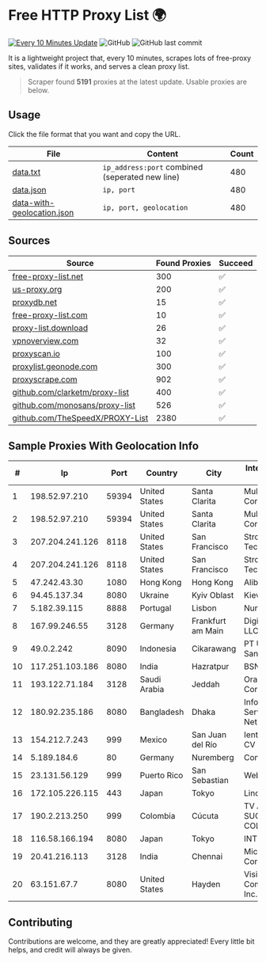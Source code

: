 
# Free HTTP Proxy List 🌍

[![Every 10 Minutes Update](https://github.com/mertguvencli/http-proxy-list/actions/workflows/main.yml/badge.svg?branch=main)](https://github.com/mertguvencli/http-proxy-list/actions/workflows/main.yml)
![GitHub](https://img.shields.io/github/license/mertguvencli/http-proxy-list)
![GitHub last commit](https://img.shields.io/github/last-commit/mertguvencli/http-proxy-list)

It is a lightweight project that, every 10 minutes, scrapes lots of free-proxy sites, validates if it works, and serves a clean proxy list.


> Scraper found **5191** proxies at the latest update. Usable proxies are below.

## Usage

Click the file format that you want and copy the URL.


|File|Content|Count|
|----|-------|-----|
|[data.txt](https://raw.githubusercontent.com/mertguvencli/http-proxy-list/main/proxy-list/data.txt)|`ip_address:port` combined (seperated new line)|480|
|[data.json](https://raw.githubusercontent.com/mertguvencli/http-proxy-list/main/proxy-list/data.json)|`ip, port`|480|
|[data-with-geolocation.json](https://raw.githubusercontent.com/mertguvencli/http-proxy-list/main/proxy-list/data-with-geolocation.json)|`ip, port, geolocation`|480|

## Sources

|Source|Found Proxies|Succeed|
|------|-------------|-------|
|[free-proxy-list.net](https://free-proxy-list.net)|300|✅|
|[us-proxy.org](https://www.us-proxy.org)|200|✅|
|[proxydb.net](http://proxydb.net)|15|✅|
|[free-proxy-list.com](https://free-proxy-list.com/?page=&port=&type%5B%5D=http&type%5B%5D=https&up_time=0&search=Search)|10|✅|
|[proxy-list.download](https://www.proxy-list.download/HTTP)|26|✅|
|[vpnoverview.com](https://vpnoverview.com/privacy/anonymous-browsing/free-proxy-servers)|32|✅|
|[proxyscan.io](https://www.proxyscan.io)|100|✅|
|[proxylist.geonode.com](https://proxylist.geonode.com/api/proxy-list?limit=300&page=1&sort_by=lastChecked&sort_type=desc&protocols=http,https)|300|✅|
|[proxyscrape.com](https://api.proxyscrape.com/v2/?request=displayproxies&protocol=http&timeout=10000&country=all&ssl=all&anonymity=all)|902|✅|
|[github.com/clarketm/proxy-list](https://raw.githubusercontent.com/clarketm/proxy-list/master/proxy-list-raw.txt)|400|✅|
|[github.com/monosans/proxy-list](https://raw.githubusercontent.com/monosans/proxy-list/main/proxies/http.txt)|526|✅|
|[github.com/TheSpeedX/PROXY-List](https://raw.githubusercontent.com/TheSpeedX/PROXY-List/master/http.txt)|2380|✅|


## Sample Proxies With Geolocation Info

|#|Ip|Port|Country|City|Internet Service Provider|
|-|--|----|-------|----|-------------------------|
|1|198.52.97.210|59394|United States|Santa Clarita|Multacom Corporation|
|2|198.52.97.210|59394|United States|Santa Clarita|Multacom Corporation|
|3|207.204.241.126|8118|United States|San Francisco|Strong Technology|
|4|207.204.241.126|8118|United States|San Francisco|Strong Technology|
|5|47.242.43.30|1080|Hong Kong|Hong Kong|Alibaba.com LLC|
|6|94.45.137.34|8080|Ukraine|Kyiv Oblast|Kievline LLC|
|7|5.182.39.115|8888|Portugal|Lisbon|Nuno Felgueiras|
|8|167.99.246.55|3128|Germany|Frankfurt am Main|DigitalOcean, LLC|
|9|49.0.2.242|8090|Indonesia|Cikarawang|PT Usaha Adi Sanggoro|
|10|117.251.103.186|8080|India|Hazratpur|BSNL Internet|
|11|193.122.71.184|3128|Saudi Arabia|Jeddah|Oracle Corporation|
|12|180.92.235.186|8080|Bangladesh|Dhaka|Information Services Network Ltd|
|13|154.212.7.243|999|Mexico|San Juan del Río|Ientc S De RL De CV|
|14|5.189.184.6|80|Germany|Nuremberg|Contabo GmbH|
|15|23.131.56.129|999|Puerto Rico|San Sebastian|Webiffi LLC|
|16|172.105.226.115|443|Japan|Tokyo|Linode, LLC|
|17|190.2.213.250|999|Colombia|Cúcuta|TV AZTECA SUCURSAL COLOMBIA|
|18|116.58.166.194|8080|Japan|Tokyo|INTERLINK|
|19|20.41.216.113|3128|India|Chennai|Microsoft Corporation|
|20|63.151.67.7|8080|United States|Hayden|Visionary Communications, Inc.|



## Contributing

Contributions are welcome, and they are greatly appreciated! Every
little bit helps, and credit will always be given.

